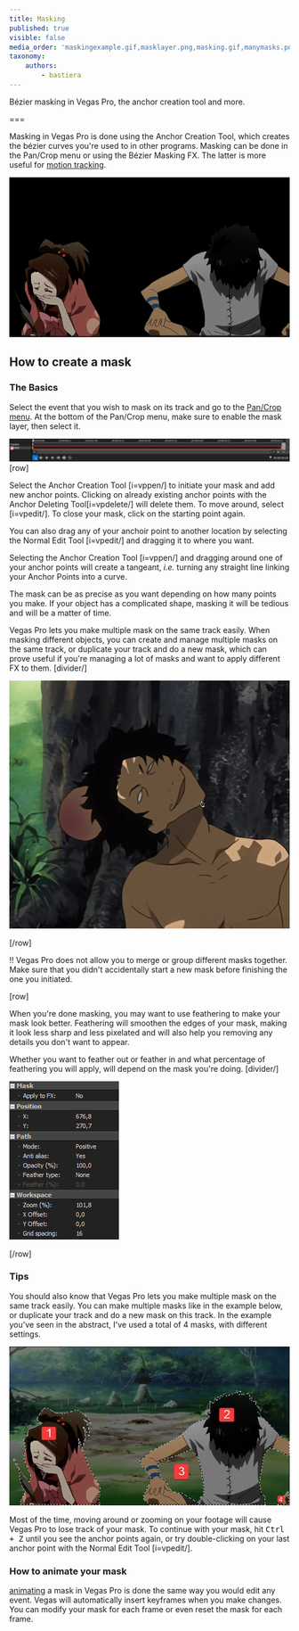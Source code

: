 ```yaml
---
title: Masking
published: true
visible: false
media_order: 'maskingexample.gif,masklayer.png,masking.gif,manymasks.png,options.png'
taxonomy:
    authors:
        - bastiera
---
```


Bézier masking in Vegas Pro, the anchor creation tool and more.

===

Masking in Vegas Pro is done using the Anchor Creation Tool, which creates the bézier curves you're used to in other programs. Masking can be done in the Pan/Crop menu or using the Bézier Masking FX. The latter is more useful for [motion tracking](/vegas-pro/motion-tracking).

![masking in Vegas Pro](masking.gif "Anime: Samurai Champloo")

## How to create a mask

### The Basics
Select the event that you wish to mask on its track and go to the [Pan/Crop menu](/vegas-pro/pan-and-crop#the-pan-crop-menu). At the bottom of the Pan/Crop menu, make sure to enable the mask layer, then select it.

![tick "mask" and select the mask layer](masklayer.png)
[row]

Select the Anchor Creation Tool [i=vppen/] to initiate your mask and add new anchor points. Clicking on already existing anchor points with the Anchor Deleting Tool[i=vpdelete/] will delete them. To move around, select [i=vpedit/]. To close your mask, click on the starting point again.

You can also drag any of your anchoir point to another location by selecting the Normal Edit Tool [i=vpedit/] and dragging it to where you want.

Selecting the Anchor Creation Tool [i=vppen/] and dragging around one of your anchor points will create a tangeant, *i.e.* turning any straight line linking your Anchor Points into a curve.

The mask can be as precise as you want depending on how many points you make. If your object has a complicated shape, masking it will be tedious and will be a matter of time.

Vegas Pro lets you make multiple mask on the same track easily. When masking different objects, you can create and manage multiple masks on the same track, or duplicate your track and do a new mask, which can prove useful if you're managing a lot of masks and want to apply different FX to them.
[divider/]



![creating a mask with the anchor creation tool](maskingexample.gif "Anime: Samurai Champloo")

[/row]

!! Vegas Pro does not allow you to merge or group different masks together. Make sure that you didn't accidentally start a new mask before finishing the one you initiated.

[row]

When you're done masking, you may want to use feathering to make your mask look better. Feathering will smoothen the edges of your mask, making it look less sharp and less pixelated and will also help you removing any details you don't want to appear.

Whether you want to feather out or feather in and what percentage of feathering you will apply, will depend on the mask you're doing.
[divider/]

![options](options.png)

[/row]

### Tips

You should also know that Vegas Pro lets you make multiple mask on the same track easily. You can make multiple masks like in the example below, or duplicate your track and do a new mask on this track. In the example you've seen in the abstract, I've used a total of 4 masks, with different settings.

![An example of several masks](manymasks.png)

Most of the time, moving around or zooming on your footage will cause Vegas Pro to lose track of your mask. To continue with your mask, hit <kbd>Ctrl + Z</kbd> until you see the anchor points again, or try double-clicking on your last anchor point with the Normal Edit Tool [i=vpedit/].

### How to animate your mask
[animating](https://amv.tools/vegas-pro/pan-and-crop#animating) a mask in Vegas Pro is done the same way you would edit any event. Vegas will automatically insert keyframes when you make changes. You can modify your mask for each frame or even reset the mask for each frame.